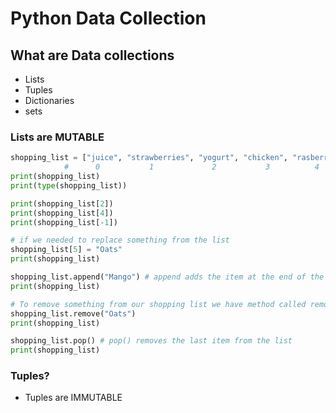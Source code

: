 # Python Data Collection
## What are Data collections

- Lists
- Tuples
- Dictionaries
- sets

### Lists are MUTABLE

```python
shopping_list = ["juice", "strawberries", "yogurt", "chicken", "rasberries", "butter"]
            #      0           1             2           3          4           5
print(shopping_list)
print(type(shopping_list))

print(shopping_list[2])
print(shopping_list[4])
print(shopping_list[-1])

# if we needed to replace something from the list
shopping_list[5] = "Oats"
print(shopping_list)

shopping_list.append("Mango") # append adds the item at the end of the list
print(shopping_list)

# To remove something from our shopping list we have method called remove
shopping_list.remove("Oats")
print(shopping_list)

shopping_list.pop() # pop() removes the last item from the list
print(shopping_list)


```
### Tuples?
- Tuples are IMMUTABLE
 
